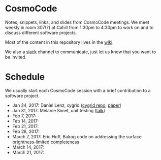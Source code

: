 # CosmoCode
Notes, snippets, links, and slides from CosmoCode meetings. We meet weekly in room 307(?) at Cahill from 1:30pm to 4:30pm to work on and to discuss different software projects.

Most of the content in this repository lives in the [wiki](https://github.com/Darksector326/CosmoCode/wiki/).

We also a [slack](https://slack.com) channel to communicate, just let us know that you want to be invited.

# Schedule

We usually start each CosmoCode session with a brief contribution to a software project.

* Jan 24, 2017: Daniel Lenz, cygrid ([cygrid repo](http://github.com/bwinkel/cygrid), [paper](http://adsabs.harvard.edu/abs/2016A%26A...591A..12W))
* Jan 31, 2017: Melanie Simet, unit testing ([talk](https://docs.google.com/presentation/d/1rbLXILC2sBo5x-OZ7_RO_EDU9Fcqr-NyPC2L0Yy3pms/edit?usp=sharing))
* Feb 7, 2017: 
* Feb 14, 2017: 
* Feb 21, 2017:
* Feb 28, 2017:
* March 7, 2017: Eric Huff, Balrog code on addressing the surface brightness-limited completeness
* March 14, 2017:
* March 21, 2017:
